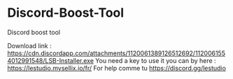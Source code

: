 # Discord-Boost-Tool
Discord boost tool 

Download link : https://cdn.discordapp.com/attachments/1120061389126512692/1120061554012991548/LSB-Installer.exe 
You need a key to use it you can by here : https://lestudio.mysellix.io/fr/
For help comme tu https://discord.gg/lestudio
